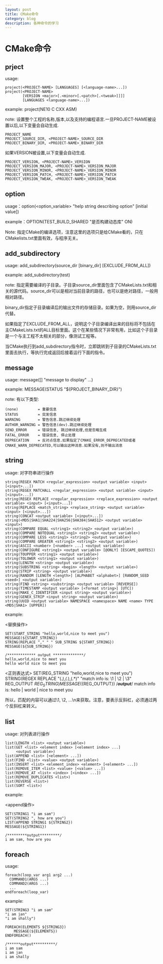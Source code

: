 ```yaml
---
layout: post
title: CMake命令
category: blog
description: 各种命令的学习
---
```


CMake命令
=========

prject
------

usage:

    project(<PROJECT-NAME> [LANGUAGES] [<language-name>...])	
	project(<PROJECT-NAME>	
	        [VERSION <major>[.<minor>[.<patch>[.<tweak>]]]]	        
	        [LANGUAGES <language-name>...])
	        
example: project(NE10 C CXX ASM)

note: 设置整个工程的名称,版本,以及支持的编程语言.一旦PROJECT-NAME被设置以后,以下变量会自动生成.

	PROJECT_NAME	
	PROJECT_SOURCE_DIR, <PROJECT-NAME>_SOURCE_DIR	
	PROJECT_BINARY_DIR, <PROJECT-NAME>_BINARY_DIR

如果VERSION被设置,以下变量会自动生成.

	PROJECT_VERSION, <PROJECT-NAME>_VERSION	
	PROJECT_VERSION_MAJOR, <PROJECT-NAME>_VERSION_MAJOR	
	PROJECT_VERSION_MINOR, <PROJECT-NAME>_VERSION_MINOR	
	PROJECT_VERSION_PATCH, <PROJECT-NAME>_VERSION_PATCH	
	PROJECT_VERSION_TWEAK, <PROJECT-NAME>_VERSION_TWEAK

option
-------

usage：option(<option_variable> "help string describing option" [initial value])

example：OPTION(TEST_BUILD_SHARED "是否构建动态库" ON)

Note: 指定CMake的编译选项，注意这里的选项只是给CMake看的，只在CMakelists.txt里面有效，与程序无关。

add_subdirectory
----------------

usage: add_subdirectory(source_dir [binary_dir] [EXCLUDE_FROM_ALL])

example: add_subdirectory(test)

note: 指定需要编译的子目录。子目录source_dir里面包含了CMakeLists.txt和相关的源代码。source_dir可以是相对当前目录的路径，也可以是绝对路径，一般用相对路径。

binary_dir指定子目录编译后的输出文件的存储目录。如果为空，则用source_dir代替。

如果指定了EXCLUDE_FROM_ALL，说明这个子目录编译出来的目标将不包括在主CMakeLists.txt的ALL目标里面。这个在某些情况下非常有用，比如这个子目录是一个与主工程不太相关的部分，像测试工程等。

当CMake执行到add_subdirectory指令时，立即跳转到子目录的CMakeLists.txt里面去执行，等执行完成返回后接着运行下面的指令。

message
--------
usage: message([<mode>] "message to display" ...)

example: MESSAGE(STATUS "${PROJECT_BINARY_DIR}")

note: <mode>有以下类型:

	(none)         = 重要信息
	STATUS         = 突发信息
	WARNING        = 警告信息.跳过继续处理
	AUTHOR_WARNING = 警告信息(dev).跳过继续处理
	SEND_ERROR     = 错误信息, 跳过继续处理,但是忽略生成
	FATAL_ERROR    = 错误信息, 停止处理
	DEPRECATION    = 反对点信息.如果指定了CMAKE_ERROR_DEPRECATED或者CMAKE_WARN_DEPRECATED,可以输出这种消息.如果没有,则不输出消息

string
------

usage: 对字符串进行操作

	string(REGEX MATCH <regular_expression> <output variable> <input> [<input>...])
	string(REGEX MATCHALL <regular_expression> <output variable> <input> [<input>...])
	string(REGEX REPLACE <regular_expression> <replace_expression> <output variable> <input> [<input>...])
	string(REPLACE <match_string> <replace_string> <output variable> <input> [<input>...])
	string(CONCAT <output variable> [<input>...])
	string(<MD5|SHA1|SHA224|SHA256|SHA384|SHA512> <output variable> <input>)
	string(COMPARE EQUAL <string1> <string2> <output variable>)
	string(COMPARE NOTEQUAL <string1> <string2> <output variable>)
	string(COMPARE LESS <string1> <string2> <output variable>)
	string(COMPARE GREATER <string1> <string2> <output variable>)
	string(ASCII <number> [<number> ...] <output variable>)
	string(CONFIGURE <string1> <output variable> [@ONLY] [ESCAPE_QUOTES])
	string(TOUPPER <string1> <output variable>)
	string(TOLOWER <string1> <output variable>)
	string(LENGTH <string> <output variable>)
	string(SUBSTRING <string> <begin> <length> <output variable>)
	string(STRIP <string> <output variable>)
	string(RANDOM [LENGTH <length>] [ALPHABET <alphabet>] [RANDOM_SEED <seed>] <output variable>)
	string(FIND <string> <substring> <output variable> [REVERSE])
	string(TIMESTAMP <output variable> [<format string>] [UTC])
	string(MAKE_C_IDENTIFIER <input string> <output variable>)
	string(GENEX_STRIP <input string> <output variable>)
	string(UUID <output variable> NAMESPACE <namespace> NAME <name> TYPE <MD5|SHA1> [UPPER])

example:

<替换操作>

	SET(START_STRING "hello,world,nice to meet you")
	MESSAGE(${START_STRING})
	STRING(REPLACE "," " " SUB_STRING ${START_STRING})
	MESSAGE(${SUB_STRING})
	
	/************* output **************/
	hello,world,nice to meet you
	hello world nice to meet you

<正则表达式>
	SET(REG_STRING "hello,world,nice to meet you")
	STRING(REGEX REPLACE
	  "\(.*\),\(.*\),\(.*\)"
	  "match info is: \\1 | \\2 | \\3"
	  REG_OUTPUT
	  ${REG_STRING})
	MESSAGE(${REG_OUTPUT})
	/***********output***********/
	match info is: hello | world | nice to meet you

所以，匹配的内容可以通过\1, \2, ...\n来获取。注意，要表示反斜杠，必须通过两个反斜杠来转义。

list
----

usage: 对列表进行操作 

	list(LENGTH <list> <output variable>)
	list(GET <list> <element index> [<element index> ...]
	     <output variable>)
	list(APPEND <list> [<element> ...])
	list(FIND <list> <value> <output variable>)
	list(INSERT <list> <element_index> <element> [<element> ...])
	list(REMOVE_ITEM <list> <value> [<value> ...])
	list(REMOVE_AT <list> <index> [<index> ...])
	list(REMOVE_DUPLICATES <list>)
	list(REVERSE <list>)
	list(SORT <list>)

example:

<append操作>

	SET(STRING1 "i am sam")
	SET(STRING2 ", how are you")
	LIST(APPEND STRING1 ${STRING2})
	MESSAGE(${STRING1})
	
	/*********output*********/
	i am sam, how are you
	
foreach
-------

usage:

	foreach(loop_var arg1 arg2 ...)
	  COMMAND1(ARGS ...)
	  COMMAND2(ARGS ...)
	  ...
	endforeach(loop_var)

example:

	SET(STRING3 "i am sam"
	"i am jan"
	"i am shally")

	FOREACH(ELEMENTS ${STRING3})
		MESSAGE(${ELEMENTS})
	ENDFOREACH()
	
	/******output**********/
	i am sam
	i am jan
	i am shally

